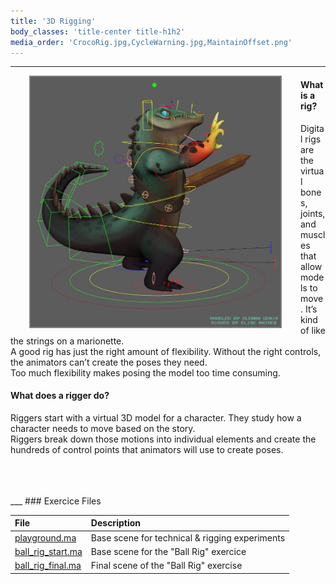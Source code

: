 ```yaml
---
title: '3D Rigging'
body_classes: 'title-center title-h1h2'
media_order: 'CrocoRig.jpg,CycleWarning.jpg,MaintainOffset.png'
---
```


___

<img src="CrocoRig.jpg" width="400" height="400" style="float:left;border:2px solid grey;margin:0px 30px">

#### What is a rig?
Digital rigs are the virtual bones, joints, and muscles that allow models to move. It’s kind of like the strings on a marionette.  
A good rig has just the right amount of flexibility. Without the right controls, the animators can’t create the poses they need.  
Too much flexibility makes posing the model too time consuming.  

#### What does a rigger do?
Riggers start with a virtual 3D model for a character. They study how a character needs to move based on the story.  
Riggers break down those motions into individual elements and create the hundreds of control points that animators will use to create poses.  

<br>
<br>
<br>
___
### Exercice Files

| **File** | **Description**
| :--------- | :--------------------
| [playground.ma](https://github.com/mindsbreaker/rigging-course/blob/main/content_files/scenes/playground_rig.zip?raw=true) | Base scene for technical & rigging experiments
| [ball_rig_start.ma](https://github.com/mindsbreaker/rigging-course/blob/main/content_files/scenes/ball_rig_start.zip?raw=true) | Base scene for the "Ball Rig" exercice
| [ball_rig_final.ma](https://github.com/mindsbreaker/rigging-course/blob/main/content_files/scenes/ball_rig_final.zip?raw=true) | Final scene of the "Ball Rig" exercise